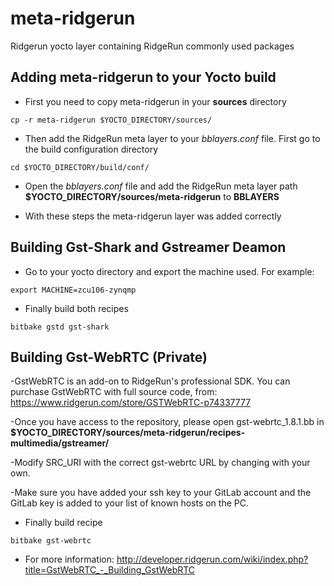 # meta-ridgerun

Ridgerun yocto layer containing RidgeRun commonly used packages

## Adding meta-ridgerun to your Yocto build

- First you need to copy meta-ridgerun in your **sources** directory
```
cp -r meta-ridgerun $YOCTO_DIRECTORY/sources/
```

- Then add the RidgeRun meta layer to your *bblayers.conf* file. First go to the build configuration directory
```
cd $YOCTO_DIRECTORY/build/conf/
```

- Open the *bblayers.conf* file and add the RidgeRun meta layer path **$YOCTO_DIRECTORY/sources/meta-ridgerun** to **BBLAYERS**

- With these steps the meta-ridgerun layer was added correctly

## Building Gst-Shark and Gstreamer Deamon

- Go to your yocto directory and export the machine used. For example:
```
export MACHINE=zcu106-zynqmp
```

- Finally build both recipes
```
bitbake gstd gst-shark
```

## Building Gst-WebRTC (Private)

-GstWebRTC is an add-on to RidgeRun's professional SDK. You can purchase GstWebRTC with full source code, from:
    https://www.ridgerun.com/store/GSTWebRTC-p74337777

-Once you have access to the repository, please open gst-webrtc_1.8.1.bb in **$YOCTO_DIRECTORY/sources/meta-ridgerun/recipes-multimedia/gstreamer/**

-Modify SRC_URI with the correct gst-webrtc URL by changing **<Customer-Directory>** with your own.

-Make sure you have added your ssh key to your GitLab account and the GitLab key is added to your list of known hosts on the PC.

- Finally build recipe
```
bitbake gst-webrtc
```
- For more information: 
    http://developer.ridgerun.com/wiki/index.php?title=GstWebRTC_-_Building_GstWebRTC